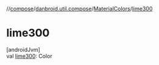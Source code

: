 //[compose](../../../index.md)/[danbroid.util.compose](../index.md)/[MaterialColors](index.md)/[lime300](lime300.md)

# lime300

[androidJvm]\
val [lime300](lime300.md): Color
